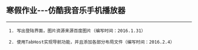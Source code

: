 

寒假作业---仿酷我音乐手机播放器
-----------------
----------
	 1. 写出登陆界面，图片资源来源百度图片（编写时间：2016.1.31）
	
	 2. 使用TabHost实现导航功能，并且添加各部分布局文件（编写时间：2016.2.4）
